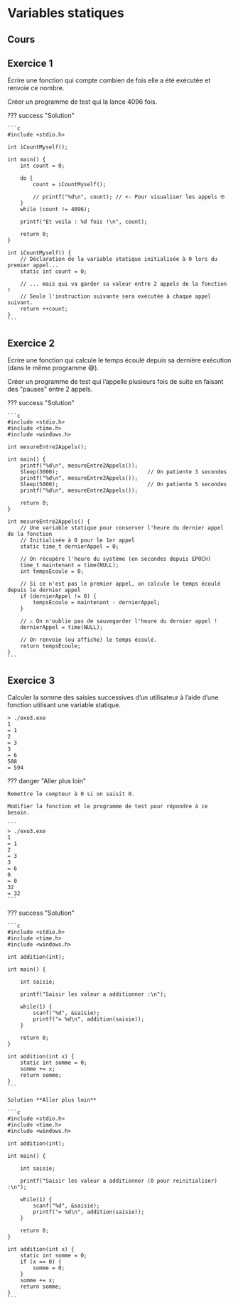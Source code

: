 # Variables statiques

## Cours

<object class="fullScreenAble" data="../../pdf/cours/bts1/bts1_2425_05_fonctions_gestion_variables.pdf" type="application/pdf"></object>

## Exercice 1

Ecrire une fonction qui compte combien de fois elle a été exécutée et renvoie ce nombre. 

Créer un programme de test qui la lance 4096 fois.

??? success "Solution"
    
    ```c
    #include <stdio.h>

    int iCountMyself();

    int main() {
        int count = 0;

        do {
            count = iCountMyself();
            
            // printf("%d\n", count); // <- Pour visualiser les appels 🤓
        }
        while (count != 4096);

        printf("Et voila : %d fois !\n", count);

        return 0;
    }

    int iCountMyself() {
        // Déclaration de la variable statique initialisée à 0 lors du premier appel...
        static int count = 0; 
        
        // ... mais qui va garder sa valeur entre 2 appels de la fonction !
        // Seule l'instruction suivante sera exécutée à chaque appel suivant.
        return ++count;
    }
    ```
    
## Exercice 2

Ecrire une fonction qui calcule le temps écoulé depuis sa dernière exécution (dans le même programme 😅).

Créer un programme de test qui l’appelle plusieurs fois de suite en faisant des "pauses" entre 2 appels.

??? success "Solution"
    
    ```c
    #include <stdio.h>
    #include <time.h>
    #include <windows.h>

    int mesureEntre2Appels();

    int main() {
        printf("%d\n", mesureEntre2Appels());
        Sleep(3000);                            // On patiente 3 secondes
        printf("%d\n", mesureEntre2Appels());
        Sleep(5000);                            // On patiente 5 secondes
        printf("%d\n", mesureEntre2Appels());

        return 0;
    }

    int mesureEntre2Appels() {
        // Une variable statique pour conserver l'heure du dernier appel de la fonction
        // Initialisée à 0 pour le 1er appel
        static time_t dernierAppel = 0;
        
        // On récupère l'heure du système (en secondes depuis EPOCH)
        time_t maintenant = time(NULL);
        int tempsEcoule = 0;
        
        // Si ce n'est pas le premier appel, on calcule le temps écoulé depuis le dernier appel
        if (dernierAppel != 0) {
            tempsEcoule = maintenant - dernierAppel;
        }

        // ⚠️ On n'oublie pas de sauvegarder l'heure du dernier appel !
        dernierAppel = time(NULL);
        
        // On renvoie (ou affiche) le temps écoulé.
        return tempsEcoule;
    }
    ```

## Exercice 3

Calculer la somme des saisies successives d’un utilisateur à l’aide d’une fonction utilisant une variable statique.

```
> ./exo3.exe
1
= 1
2
= 3
3
= 6
588
= 594
```

??? danger "Aller plus loin"
    
    Remettre le compteur à 0 si on saisit 0.
    
    Modifier la fonction et le programme de test pour répondre à ce besoin.
    
    ```
    > ./exo3.exe
    1
    = 1
    2
    = 3
    3
    = 6
    0
    = 0
    32
    = 32
    ```

??? success "Solution"
    
    ```c
    #include <stdio.h>
    #include <time.h>
    #include <windows.h>

    int addition(int);

    int main() {
        
        int saisie;
        
        printf("Saisir les valeur a additionner :\n");
        
        while(1) {
            scanf("%d", &saisie);
            printf("= %d\n", addition(saisie));
        }

        return 0;
    }

    int addition(int x) {
        static int somme = 0;
        somme += x;
        return somme;
    }
    ```

    Solution **Aller plus loin**

    ```c
    #include <stdio.h>
    #include <time.h>
    #include <windows.h>

    int addition(int);

    int main() {
        
        int saisie;
        
        printf("Saisir les valeur a additionner (0 pour reinitialiser) :\n");
        
        while(1) {
            scanf("%d", &saisie);
            printf("= %d\n", addition(saisie));
        }

        return 0;
    }

    int addition(int x) {
        static int somme = 0;
        if (x == 0) {
            somme = 0;
        }
        somme += x;
        return somme;
    }
    ```